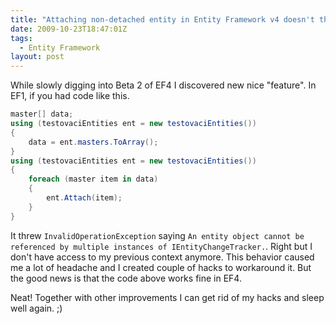 ```yaml
---
title: "Attaching non-detached entity in Entity Framework v4 doesn't throw exception"
date: 2009-10-23T18:47:01Z
tags:
  - Entity Framework
layout: post
---
```

While slowly digging into Beta 2 of EF4 I discovered new nice "feature". In EF1, if you had code like this.

```csharp
master[] data;
using (testovaciEntities ent = new testovaciEntities())
{
	data = ent.masters.ToArray();
}
using (testovaciEntities ent = new testovaciEntities())
{
	foreach (master item in data)
	{
		ent.Attach(item);
	}
}
```

It threw `InvalidOperationException` saying `An entity object cannot be referenced by multiple instances of IEntityChangeTracker.`. Right but I don't have access to my previous context anymore. This behavior caused me a lot of headache and I created couple of hacks to workaround it. But the good news is that the code above works fine in EF4.

Neat! Together with other improvements I can get rid of my hacks and sleep well again. ;)